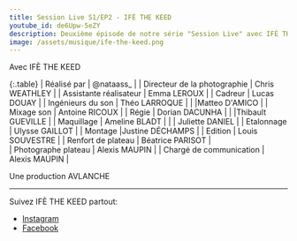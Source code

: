 ```yaml
---
title: Session Live S1/EP2 - IFÈ THE KEED
youtube_id: de6Upw-5eZY
description: Deuxième épisode de notre série "Session Live" avec IFÈ THE KEED. Cette série vise à faire découvrir de nouveaux artistes dans des univers musicaux variés. 
image: /assets/musique/ife-the-keed.png
---
```

Avec             IFÈ THE KEED


{:.table}
| Réalisé par | @nataass_ |
| Directeur de la photographie | Chris WEATHLEY |
| Assistante réalisateur         | Emma LEROUX |
| Cadreur                        | Lucas DOUAY |
| Ingénieurs du son              | Théo LARROQUE |
|                                 |Matteo D'AMICO |
| Mixage son                     | Antoine RICOUX |
| Régie                           | Dorian DACUNHA |
|                                 |Thibault GUEVILLE |
| Maquillage                     | Ameline BLADT |
|                                | Juliette DANIEL |
| Etalonnage                     | Ulysse GAILLOT |
| Montage                        |Justine DÉCHAMPS |
| Edition                         | Louis SOUVESTRE |
| Renfort de plateau             | Béatrice PARISOT |  
| Photographe plateau            | Alexis MAUPIN |
| Chargé de communication        | Alexis MAUPIN | 

Une production      AVLANCHE 

----

Suivez IFÈ THE KEED partout:  


* [Instagram ](https://www.instagram.com/0rangevelours/)
* [Facebook](https://www.facebook.com/tagutetbizu/)
